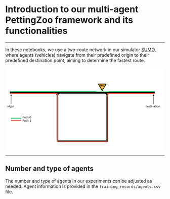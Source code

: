 # Introduction to our multi-agent PettingZoo framework and its functionalities

---

In these notebooks, we use a two-route network in our simulator [SUMO](https://eclipse.dev/sumo/), where agents (vehicles) navigate from their predefined origin to their predefined destination point, aiming to determine the fastest route.

<img src="../../docs/img/two_route_net.png" alt="two-route-network" />

---


## Number and type of agents

The number and type of agents in our experiments can be adjusted as needed. Agent information is provided in the `training_records/agents.csv` file.

